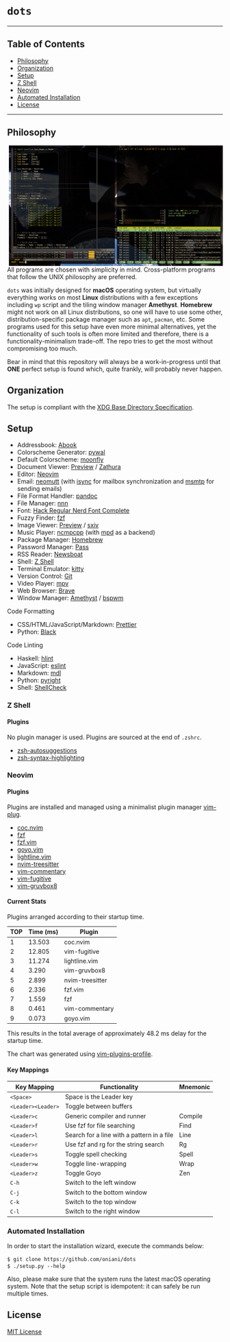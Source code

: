 # `dots`

---

## Table of Contents

- [Philosophy](#philosophy)
- [Organization](#organization)
- [Setup](#setup)
- [Z Shell](#z-shell)
- [Neovim](#neovim)
- [Automated Installation](#automated-installation)
- [License](#license)

---

## Philosophy

<img src="demo.png" alt="Desktop" align="right" width="500px">

All programs are chosen with simplicity in mind. Cross-platform programs that
follow the UNIX philosophy are preferred.

`dots` was initially designed for **macOS** operating system, but virtually
everything works on most **Linux** distributions with a few exceptions
including `wp` script and the tiling window manager **Amethyst**. **Homebrew**
might not work on all Linux distributions, so one will have to use some other,
distribution-specific package manager such as `apt`, `pacman`, etc. Some
programs used for this setup have even more minimal alternatives, yet the
functionality of such tools is often more limited and therefore, there is a
functionality-minimalism trade-off. The repo tries to get the most without
compromising too much.

Bear in mind that this repository will always be a work-in-progress until that
**ONE** perfect setup is found which, quite frankly, will probably never
happen.

## Organization

The setup is compliant with the [XDG Base Directory
Specification](https://specifications.freedesktop.org/basedir-spec/basedir-spec-latest.html).

## Setup

- Addressbook: [Abook](http://abook.sourceforge.net/)
- Colorscheme Generator: [pywal](https://github.com/dylanaraps/pywal)
- Default Colorscheme: [moonfly](https://github.com/bluz71/vim-moonfly-colors)
- Document Viewer: [Preview](https://support.apple.com/guide/preview/welcome/mac) / [Zathura](https://github.com/zegervdv/homebrew-zathura)
- Editor: [Neovim](https://neovim.io/)
- Email: [neomutt](https://neomutt.org/) (with [isync](http://isync.sourceforge.net/) for mailbox synchronization and [msmtp](https://marlam.de/msmtp/) for sending emails)
- File Format Handler: [pandoc](https://pandoc.org/)
- File Manager: [nnn](https://github.com/jarun/nnn)
- Font: [Hack Regular Nerd Font Complete](https://github.com/ryanoasis/nerd-fonts/blob/master/patched-fonts/Hack/Regular/complete/Hack%20Regular%20Nerd%20Font%20Complete.ttf)
- Fuzzy Finder: [fzf](https://github.com/junegunn/fzf)
- Image Viewer: [Preview](<https://en.wikipedia.org/wiki/Preview_(macOS)>) / [sxiv](https://github.com/muennich/sxiv)
- Music Player: [ncmpcpp](https://rybczak.net/ncmpcpp/) (with [mpd](https://www.musicpd.org/) as a backend)
- Package Manager: [Homebrew](https://brew.sh/)
- Password Manager: [Pass](https://www.passwordstore.org/)
- RSS Reader: [Newsboat](https://newsboat.org/)
- Shell: [Z Shell](http://zsh.sourceforge.net/)
- Terminal Emulator: [kitty](https://sw.kovidgoyal.net/kitty/)
- Version Control: [Git](https://git-scm.com/downloads)
- Video Player: [mpv](https://mpv.io/)
- Web Browser: [Brave](https://brave.com/)
- Window Manager: [Amethyst](https://github.com/ianyh/Amethyst) / [bspwm](https://github.com/baskerville/bspwm)

Code Formatting

- CSS/HTML/JavaScript/Markdown: [Prettier](https://prettier.io/)
- Python: [Black](https://black.readthedocs.io/en/stable/)

Code Linting

- Haskell: [hlint](http://hackage.haskell.org/package/hlint)
- JavaScript: [eslint](https://eslint.org/)
- Markdown: [mdl](https://github.com/DavidAnson/markdownlint)
- Python: [pyright](https://github.com/Microsoft/pyright)
- Shell: [ShellCheck](https://www.shellcheck.net/)

### Z Shell

#### Plugins

No plugin manager is used. Plugins are sourced at the end of `.zshrc`.

- [zsh-autosuggestions](https://github.com/zsh-users/zsh-autosuggestions)
- [zsh-syntax-highlighting](https://github.com/zsh-users/zsh-syntax-highlighting)

### Neovim

#### Plugins

Plugins are installed and managed using a minimalist plugin manager
[vim-plug](https://github.com/junegunn/vim-plug).

- [coc.nvim](https://github.com/neoclide/coc.nvim)
- [fzf](https://github.com/junegunn/fzf)
- [fzf.vim](https://github.com/junegunn/fzf.vim)
- [goyo.vim](https://github.com/junegunn/goyo.vim)
- [lightline.vim](https://github.com/itchyny/lightline.vim)
- [nvim-treesitter](https://github.com/nvim-treesitter/nvim-treesitter)
- [vim-commentary](https://github.com/tpope/vim-commentary)
- [vim-fugitive](https://github.com/tpope/vim-fugitive)
- [vim-gruvbox8](https://github.com/lifepillar/vim-gruvbox8)

#### Current Stats

Plugins arranged according to their startup time.

| TOP | Time (ms) | Plugin          |
| --- | --------- | --------------- |
| 1   | 13.503    | coc.nvim        |
| 2   | 12.805    | vim-fugitive    |
| 3   | 11.274    | lightline.vim   |
| 4   | 3.290     | vim-gruvbox8    |
| 5   | 2.899     | nvim-treesitter |
| 6   | 2.336     | fzf.vim         |
| 7   | 1.559     | fzf             |
| 8   | 0.461     | vim-commentary  |
| 9   | 0.073     | goyo.vim        |

This results in the total average of approximately 48.2 ms delay for the
startup time.

The chart was generated using
[vim-plugins-profile](https://github.com/hyiltiz/vim-plugins-profile).

#### Key Mappings

| Key Mapping        | Functionality                              | Mnemonic |
| ------------------ | ------------------------------------------ | -------- |
| `<Space>`          | Space is the Leader key                    |          |
| `<Leader><Leader>` | Toggle between buffers                     |          |
| `<Leader>c`        | Generic compiler and runner                | Compile  |
| `<Leader>f`        | Use fzf for file searching                 | Find     |
| `<Leader>l`        | Search for a line with a pattern in a file | Line     |
| `<Leader>r`        | Use fzf and rg for the string search       | Rg       |
| `<Leader>s`        | Toggle spell checking                      | Spell    |
| `<Leader>w`        | Toggle line-wrapping                       | Wrap     |
| `<Leader>z`        | Toggle Goyo                                | Zen      |
| `C-h`              | Switch to the left window                  |          |
| `C-j`              | Switch to the bottom window                |          |
| `C-k`              | Switch to the top window                   |          |
| `C-l`              | Switch to the right window                 |          |

### Automated Installation

In order to start the installation wizard, execute the commands below:

```console
$ git clone https://github.com/oniani/dots
$ ./setup.py --help
```

Also, please make sure that the system runs the latest macOS operating system.
Note that the setup script is idempotent: it can safely be run multiple times.

## License

[MIT License](LICENSE)
